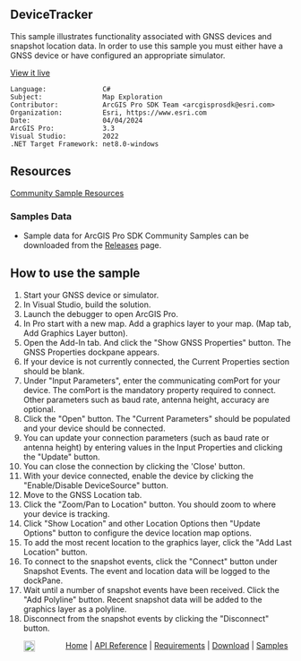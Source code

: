 ## DeviceTracker

<!-- TODO: Write a brief abstract explaining this sample -->
This sample illustrates functionality associated with GNSS devices and snapshot location data. In order to use this sample you must either have a GNSS device or have configured an appropriate simulator.   
  


<a href="https://pro.arcgis.com/en/pro-app/sdk/" target="_blank">View it live</a>

<!-- TODO: Fill this section below with metadata about this sample-->
```
Language:              C#
Subject:               Map Exploration
Contributor:           ArcGIS Pro SDK Team <arcgisprosdk@esri.com>
Organization:          Esri, https://www.esri.com
Date:                  04/04/2024
ArcGIS Pro:            3.3
Visual Studio:         2022
.NET Target Framework: net8.0-windows
```

## Resources

[Community Sample Resources](https://github.com/Esri/arcgis-pro-sdk-community-samples#resources)

### Samples Data

* Sample data for ArcGIS Pro SDK Community Samples can be downloaded from the [Releases](https://github.com/Esri/arcgis-pro-sdk-community-samples/releases) page.  

## How to use the sample
<!-- TODO: Explain how this sample can be used. To use images in this section, create the image file in your sample project's screenshots folder. Use relative url to link to this image using this syntax: ![My sample Image](FacePage/SampleImage.png) -->
1. Start your GNSS device or simulator.
2. In Visual Studio, build the solution.  
3. Launch the debugger to open ArcGIS Pro.  
4. In Pro start with a new map.  Add a graphics layer to your map. (Map tab, Add Graphics Layer button).   
5. Open the Add-In tab. And click the "Show GNSS Properties" button. The GNSS Properties dockpane appears.   
6. If your device is not currently connected, the Current Properties section should be blank.   
7. Under "Input Parameters", enter the communicating comPort for your device. The comPort is the mandatory property required to connect. Other parameters such as baud rate, antenna height, accuracy are optional.    
8. Click the "Open" button. The "Current Parameters" should be populated and your device should be connected.  
9. You can update your connection parameters (such as baud rate or antenna height) by entering values in the Input Properties and clicking the "Update" button.  
10. You can close the connection by clicking the 'Close' button.   
11. With your device connected, enable the device by clicking the "Enable/Disable DeviceSource" button.   
12. Move to the GNSS Location tab.   
13. Click the "Zoom/Pan to Location" button.  You should zoom to where your device is tracking.   
14. Click "Show Location" and other Location Options then "Update Options" button to configure the device location map options.   
15. To add the most recent location to the graphics layer, click the "Add Last Location" button.   
16. To connect to the snapshot events, click the "Connect" button under Snapshot Events.  The event and location data will be logged to the dockPane.   
17. Wait until a number of snapshot events have been received.  Click the "Add Polyline" button.  Recent snapshot data will be added to the graphics layer as a polyline.   
18. Disconnect from the snapshot events by clicking the "Disconnect" button.   
  

<!-- End -->

&nbsp;&nbsp;&nbsp;&nbsp;&nbsp;&nbsp;<img src="https://esri.github.io/arcgis-pro-sdk/images/ArcGISPro.png"  alt="ArcGIS Pro SDK for Microsoft .NET Framework" height = "20" width = "20" align="top"  >
&nbsp;&nbsp;&nbsp;&nbsp;&nbsp;&nbsp;&nbsp;&nbsp;&nbsp;&nbsp;&nbsp;&nbsp;
[Home](https://github.com/Esri/arcgis-pro-sdk/wiki) | <a href="https://pro.arcgis.com/en/pro-app/latest/sdk/api-reference" target="_blank">API Reference</a> | [Requirements](https://github.com/Esri/arcgis-pro-sdk/wiki#requirements) | [Download](https://github.com/Esri/arcgis-pro-sdk/wiki#installing-arcgis-pro-sdk-for-net) | <a href="https://github.com/esri/arcgis-pro-sdk-community-samples" target="_blank">Samples</a>
